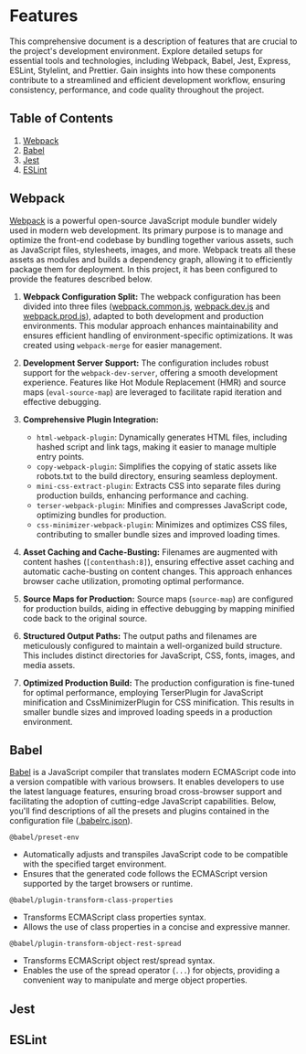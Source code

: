 <!-- FEATURES -->

# Features

This comprehensive document is a description of features that are crucial to the project's development environment. Explore detailed setups for essential tools and technologies, including Webpack, Babel, Jest, Express, ESLint, Stylelint, and Prettier. Gain insights into how these components contribute to a streamlined and efficient development workflow, ensuring consistency, performance, and code quality throughout the project.

<!-- TABLE OF CONTENTS -->

## Table of Contents

1. [Webpack](#webpack)
2. [Babel](#babel)
3. [Jest](#jest)
4. [ESLint](#eslint)

<!-- WEBPACK -->

## Webpack

[Webpack](https://webpack.js.org/) is a powerful open-source JavaScript module bundler widely used in modern web development. Its primary purpose is to manage and optimize the front-end codebase by bundling together various assets, such as JavaScript files, stylesheets, images, and more. Webpack treats all these assets as modules and builds a dependency graph, allowing it to efficiently package them for deployment. In this project, it has been configured to provide the features described below.

1. **Webpack Configuration Split:** The webpack configuration has been divided into three files ([webpack.common.js](https://github.com/lszymanski7/boilerplate-js/blob/main/config/webpack/webpack.common.js), [webpack.dev.js](https://github.com/lszymanski7/boilerplate-js/blob/main/config/webpack/webpack.dev.js) and [webpack.prod.js](https://github.com/lszymanski7/boilerplate-js/blob/main/config/webpack/webpack.prod.js)), adapted to both development and production environments. This modular approach enhances maintainability and ensures efficient handling of environment-specific optimizations. It was created using `webpack-merge` for easier management.

2. **Development Server Support:** The configuration includes robust support for the `webpack-dev-server`, offering a smooth development experience. Features like Hot Module Replacement (HMR) and source maps (`eval-source-map`) are leveraged to facilitate rapid iteration and effective debugging.

3. **Comprehensive Plugin Integration:**

   - `html-webpack-plugin`: Dynamically generates HTML files, including hashed script and link tags, making it easier to manage multiple entry points.
   - `copy-webpack-plugin`: Simplifies the copying of static assets like robots.txt to the build directory, ensuring seamless deployment.
   - `mini-css-extract-plugin`: Extracts CSS into separate files during production builds, enhancing performance and caching.
   - `terser-webpack-plugin`: Minifies and compresses JavaScript code, optimizing bundles for production.
   - `css-minimizer-webpack-plugin`: Minimizes and optimizes CSS files, contributing to smaller bundle sizes and improved loading times.

4. **Asset Caching and Cache-Busting:** Filenames are augmented with content hashes (`[contenthash:8]`), ensuring effective asset caching and automatic cache-busting on content changes. This approach enhances browser cache utilization, promoting optimal performance.

5. **Source Maps for Production:** Source maps (`source-map`) are configured for production builds, aiding in effective debugging by mapping minified code back to the original source.

6. **Structured Output Paths:** The output paths and filenames are meticulously configured to maintain a well-organized build structure. This includes distinct directories for JavaScript, CSS, fonts, images, and media assets.

7. **Optimized Production Build:** The production configuration is fine-tuned for optimal performance, employing TerserPlugin for JavaScript minification and CssMinimizerPlugin for CSS minification. This results in smaller bundle sizes and improved loading speeds in a production environment.

<!-- BABEL -->

## Babel

[Babel](https://babeljs.io/) is a JavaScript compiler that translates modern ECMAScript code into a version compatible with various browsers. It enables developers to use the latest language features, ensuring broad cross-browser support and facilitating the adoption of cutting-edge JavaScript capabilities. Below, you'll find descriptions of all the presets and plugins contained in the configuration file ([.babelrc.json](https://github.com/lszymanski7/boilerplate-js/blob/main/.babelrc.json)).

`@babel/preset-env`

- Automatically adjusts and transpiles JavaScript code to be compatible with the specified target environment.
- Ensures that the generated code follows the ECMAScript version supported by the target browsers or runtime.

`@babel/plugin-transform-class-properties`

- Transforms ECMAScript class properties syntax.
- Allows the use of class properties in a concise and expressive manner.

`@babel/plugin-transform-object-rest-spread`

- Transforms ECMAScript object rest/spread syntax.
- Enables the use of the spread operator (`...`) for objects, providing a convenient way to manipulate and merge object properties.

<!-- JEST -->

## Jest

<!-- ESLINT -->

## ESLint
